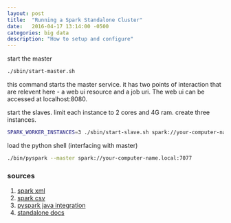 ```yaml
---
layout: post
title:  "Running a Spark Standalone Cluster"
date:   2016-04-17 13:14:00 -0500
categories: big data
description: "How to setup and configure"
---
```


start the master

```bash
./sbin/start-master.sh
```

this command starts the master service. it has two points of interaction
that are relevent here - a web ui resource and a job uri. The web ui can be
accessed at localhost:8080.


start the slaves. limit each instance to 2 cores and 4G ram. create three instances.

```bash
SPARK_WORKER_INSTANCES=3 ./sbin/start-slave.sh spark://your-computer-name.local:7077 -c 2 -m 4G
```

load the python shell (interfacing with master)

```bash
./bin/pyspark --master spark://your-computer-name.local:7077
```

### sources
1. [spark xml](https://github.com/databricks/spark-xml)
2. [spark csv](https://github.com/databricks/spark-csv)
3. [pyspark java integration](http://stackoverflow.com/questions/27698111/how-to-add-third-party-java-jars-for-use-in-pyspark)
4. [standalone docs](http://spark.apache.org/docs/latest/spark-standalone.html)